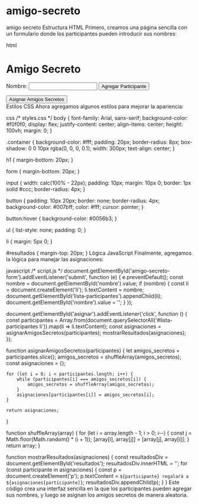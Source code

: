 # amigo-secreto
amigo secreto
Estructura HTML
Primero, creamos una página sencilla con un formulario donde los participantes pueden introducir sus nombres:

html
<!DOCTYPE html>
<html lang="es">
<head>
    <meta charset="UTF-8">
    <meta name="viewport" content="width=device-width, initial-scale=1.0">
    <title>Amigo Secreto</title>
    <link rel="stylesheet" href="styles.css">
</head>
<body>
    <div class="container">
        <h1>Amigo Secreto</h1>
        <form id="amigo-secreto-form">
            <label for="nombre">Nombre:</label>
            <input type="text" id="nombre" required>
            <button type="submit">Agregar Participante</button>
        </form>
        <ul id="lista-participantes"></ul>
        <button id="asignar">Asignar Amigos Secretos</button>
        <div id="resultados"></div>
    </div>
    <script src="script.js"></script>
</body>
</html>
Estilos CSS
Ahora agregamos algunos estilos para mejorar la apariencia:

css
/* styles.css */
body {
    font-family: Arial, sans-serif;
    background-color: #f0f0f0;
    display: flex;
    justify-content: center;
    align-items: center;
    height: 100vh;
    margin: 0;
}

.container {
    background-color: #fff;
    padding: 20px;
    border-radius: 8px;
    box-shadow: 0 0 10px rgba(0, 0, 0, 0.1);
    width: 300px;
    text-align: center;
}

h1 {
    margin-bottom: 20px;
}

form {
    margin-bottom: 20px;
}

input {
    width: calc(100% - 22px);
    padding: 10px;
    margin: 10px 0;
    border: 1px solid #ccc;
    border-radius: 4px;
}

button {
    padding: 10px 20px;
    border: none;
    border-radius: 4px;
    background-color: #007bff;
    color: #fff;
    cursor: pointer;
}

button:hover {
    background-color: #0056b3;
}

ul {
    list-style: none;
    padding: 0;
}

li {
    margin: 5px 0;
}

#resultados {
    margin-top: 20px;
}
Lógica JavaScript
Finalmente, agregamos la lógica para manejar las asignaciones:

javascript
/* script.js */
document.getElementById('amigo-secreto-form').addEventListener('submit', function (e) {
    e.preventDefault();
    const nombre = document.getElementById('nombre').value;
    if (nombre) {
        const li = document.createElement('li');
        li.textContent = nombre;
        document.getElementById('lista-participantes').appendChild(li);
        document.getElementById('nombre').value = '';
    }
});

document.getElementById('asignar').addEventListener('click', function () {
    const participantes = Array.from(document.querySelectorAll('#lista-participantes li')).map(li => li.textContent);
    const asignaciones = asignarAmigosSecretos(participantes);
    mostrarResultados(asignaciones);
});

function asignarAmigosSecretos(participantes) {
    let amigos_secretos = participantes.slice();
    amigos_secretos = shuffleArray(amigos_secretos);
    const asignaciones = {};

    for (let i = 0; i < participantes.length; i++) {
        while (participantes[i] === amigos_secretos[i]) {
            amigos_secretos = shuffleArray(amigos_secretos);
        }
        asignaciones[participantes[i]] = amigos_secretos[i];
    }

    return asignaciones;
}

function shuffleArray(array) {
    for (let i = array.length - 1; i > 0; i--) {
        const j = Math.floor(Math.random() * (i + 1));
        [array[i], array[j]] = [array[j], array[i]];
    }
    return array;
}

function mostrarResultados(asignaciones) {
    const resultadosDiv = document.getElementById('resultados');
    resultadosDiv.innerHTML = '';
    for (const participante in asignaciones) {
        const p = document.createElement('p');
        p.textContent = `${participante} regalará a ${asignaciones[participante]}`;
        resultadosDiv.appendChild(p);
    }
}
Este código crea una interfaz sencilla en la que los participantes pueden agregar sus nombres, y luego se asignan los amigos secretos de manera aleatoria.
